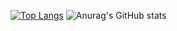 [![Top Langs](https://github-readme-stats.vercel.app/api/top-langs/?username=shalashtein&layout=compact)](https://github.com/anuraghazra/github-readme-stats)
![Anurag's GitHub stats](https://github-readme-stats.vercel.app/api?username=shalashtein&count_private=true)
